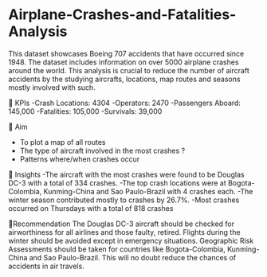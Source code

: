 # Airplane-Crashes-and-Fatalities-Analysis
This dataset showcases Boeing 707 accidents that have occurred since 1948. The dataset includes information on over 5000 airplane crashes around the world. This analysis is crucial to reduce the number of aircraft accidents by the studying aircrafts, locations, map routes and seasons mostly involved with such. 

📝 KPIs
-Crash Locations: 4304
-Operators: 2470
-Passengers Aboard: 145,000
-Fatalities: 105,000
-Survivals: 39,000 

 📝 Aim
- To plot a map of all routes 
- The type of aircraft involved in the most crashes ?
- Patterns where/when crashes occur 

📝 Insights
-The aircraft with the most crashes were found to be Douglas DC-3 with a total of 334 crashes. 
-The top crash locations were at Bogota-Colombia, Kunming-China and Sao Paulo-Brazil with 4 crashes each. 
-The winter season contributed mostly to crashes by 26.7%. 
-Most crashes occurred on Thursdays with a total of 818 crashes 

 📝Recommendation
The Douglas DC-3 aircraft should be checked for airworthiness for all airlines and those faulty, retired. Flights during the winter should be avoided except in emergency situations.  Geographic Risk Assessments should be taken for countries like Bogota-Colombia, Kunming-China and Sao Paulo-Brazil. This will no doubt reduce the chances of accidents in air travels.  
